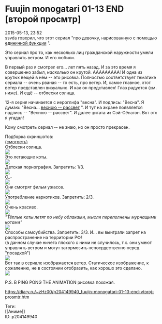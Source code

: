 Fuujin monogatari 01-13 END [второй просмтр]
=============================================

   
 2015-05-13, 23:52   
  ssvda говорил, что этот сериал "про девочку, нарисованную с помощью  [единичной функции](https://ru.wikipedia.org/wiki/%D0%A4%D1%83%D0%BD%D0%BA%D1%86%D0%B8%D1%8F_%D0%A5%D0%B5%D0%B2%D0%B8%D1%81%D0%B0%D0%B9%D0%B4%D0%B0)  ".   
   
 Это сериал про то, как несколько лиц гражданской наружности умели управлять ветром. И его любили.   
   
 В первый раз я смотрел его... лет пять назад. И за это время я совершенно забыл,  *насколько*  он крутой. ААААААААА! И одна из крутых вещей в нём -- это рисовка. Полностью соответствует тематике сериала -- очень рваная -- то есть, про ветер. И, самое главное, этот ветер представлен визуально. И как он представлен! Глаз радуется (см. ниже). И ещё -- отблески солнца.   
   
 12-я серия начинается с иероглифа "весна". И подпись: "Весна". Я думаю: "Весна...  [весною -- рассвет](http://www.lib.ru/INPROZ/SENAGON/pillowbook.txt)  ". И тут на экране появляется надпись -- "Весною -- рассвет". И далее цитата из Сэй-Сёнагон. Вот это я угадал!   
   
 Кому смотреть сериал -- не знаю, но он просто прекрасен.   
   
 Подборка скриншотов:   
  [(смотреть)](https://zHz00.diary.ru/p204149940.htm?index=1#linkmore204149940m1)       
 Отблески солнца.   
  [![](pics/Sxs1GJ5l.png)](https://i.imgur.com/Sxs1GJ5.png)    
 Это летающие коты.   
  [![](pics/e25DB8Al.png)](https://i.imgur.com/e25DB8A.png)    
 Детская порнография. Запретить: 1/3.   
  [![](pics/x4FurJ6l.png)](https://i.imgur.com/x4FurJ6.png)    
 О\_-   
  [![](pics/loZPJ7ol.png)](https://i.imgur.com/loZPJ7o.png)    
 Они смотрят фильм ужасов.   
  [![](pics/vGO8U1cl.png)](https://i.imgur.com/vGO8U1c.png)    
 Употребление наркотиков. Запретить: 2/3.   
  [![](pics/DUEY06al.png)](https://i.imgur.com/DUEY06a.png)    
 Очень красиво.   
  [![](pics/TVjLR7Tl.png)](https://i.imgur.com/TVjLR7T.png)    
  *"Тёплые коты летят по небу облаками, мысли переполнены мурчащими котами"*    
  [![](pics/z3Wh61hl.png)](https://i.imgur.com/z3Wh61h.png)    
 Способы самоубийства. Запретить: 3/3. И... вы выиграли запрет на распространение на территории РФ!   
 (в данном случае ничего плохого с ними не случилось, т.к. они умеют управлять ветром и могут затормозить непосрдественно перед "посадкой")   
  [![](pics/w8pAhoIl.png)](https://i.imgur.com/w8pAhoI.png)    
 Вот так в сериале изображается ветер. Статическое изображение, к сожалению, не в состоянии отобразить, как хорошо это сделано.   
  [![](pics/GNehPSFl.png)](https://i.imgur.com/GNehPSF.png)    
   
      
   
 P.S. В PING PONG THE ANIMATION рисовка похожая.   
    
 <https://diary.ru/~zHz00/p204149940_fuujin-monogatari-01-13-end-vtoroj-prosmtr.htm>   
   
 Теги:   
 [[Аниме]]   
 ID: p204149940